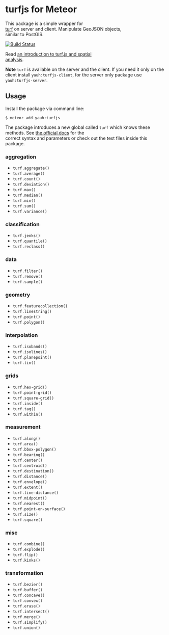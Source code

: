 # turfjs for Meteor
This package is a simple wrapper for<br>[turf](https://github.com/turfjs/turf) on server and client. Manipulate GeoJSON objects,<br>similar to PostGIS.

[![Build Status](https://travis-ci.org/yauh/turfjs.svg?branch=master)](https://travis-ci.org/yauh/turfjs)

Read <a href="https://www.mapbox.com/guides/intro-to-turf/">an introduction to turf.js and spatial<br>analysis</a>.

**Note** `turf` is available on the server and the client. If you need it only on the client install `yauh:turfjs-client`, for the server only package use `yauh:turfjs-server`.

## Usage
Install the package via command line:

```
$ meteor add yauh:turfjs
```

The package introduces a new global called `turf` which knows these<br>methods. See [the official docs](http://turfjs.org/static/docs/) for the<br>correct syntax and parameters or check out the test files inside this<br>package.

### aggregation
- `turf.aggregate()`
- `turf.average()`
- `turf.count()`
- `turf.deviation()`
- `turf.max()`
- `turf.median()`
- `turf.min()`
- `turf.sum()`
- `turf.variance()`

### classification
- `turf.jenks()`
- `turf.quantile()`
- `turf.reclass()`

### data
- `turf.filter()`
- `turf.remove()`
- `turf.sample()`

### geometry
- `turf.featurecollection()`
- `turf.linestring()`
- `turf.point()`
- `turf.polygon()`

### interpolation
- `turf.isobands()`
- `turf.isolines()`
- `turf.planepoint()`
- `turf.tin()`

### grids
- `turf.hex-grid()`
- `turf.point-grid()`
- `turf.square-grid()`
- `turf.inside()`
- `turf.tag()`
- `turf.within()`

### measurement
- `turf.along()`
- `turf.area()`
- `turf.bbox-polygon()`
- `turf.bearing()`
- `turf.center()`
- `turf.centroid()`
- `turf.destination()`
- `turf.distance()`
- `turf.envelope()`
- `turf.extent()`
- `turf.line-distance()`
- `turf.midpoint()`
- `turf.nearest()`
- `turf.point-on-surface()`
- `turf.size()`
- `turf.square()`

### misc
- `turf.combine()`
- `turf.explode()`
- `turf.flip()`
- `turf.kinks()`

### transformation
- `turf.bezier()`
- `turf.buffer()`
- `turf.concave()`
- `turf.convex()`
- `turf.erase()`
- `turf.intersect()`
- `turf.merge()`
- `turf.simplify()`
- `turf.union()`
